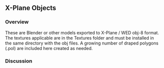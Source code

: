 ## X-Plane Objects



### Overview

These are Blender or other models exported to X-Plane / WED obj-8 format. The textures applicable are in the Textures folder and must be installed in the same directory with the obj files. A growing number of draped polygons (.pol) are included here created as needed.

### 

### Discussion 

